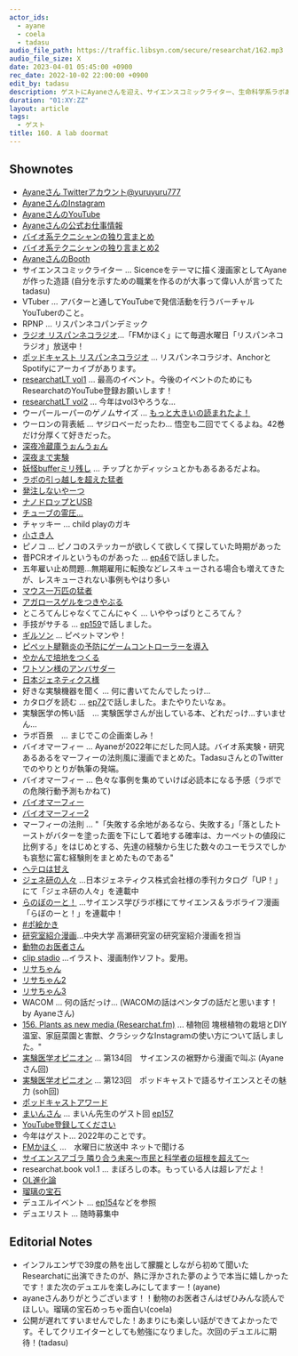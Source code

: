 ```yaml
---
actor_ids:
  - ayane
  - coela
  - tadasu
audio_file_path: https://traffic.libsyn.com/secure/researchat/162.mp3 
audio_file_size: X
date: 2023-04-01 05:45:00 +0900
rec_date: 2022-10-02 22:00:00 +0900
edit_by: tadasu
description: ゲストにAyaneさんを迎え、サイエンスコミックライター、生命科学系ラボあるある、VTuberとしての活動、これからの展開について話し合いました。
duration: "01:XY:ZZ"
layout: article
tags:
  - ゲスト
title: 160. A lab doormat
---
```


## Shownotes
- [Ayaneさん Twitterアカウント@yuruyuru777](https://twitter.com/yuruyuru777)
- [AyaneさんのInstagram](https://www.instagram.com/ayane_chiisakihito)
- [AyaneさんのYouTube](https://www.youtube.com/channel/UCLg9wRlnTFwaCi3xvFm_TNg)
- [Ayaneさんの公式お仕事情報](https://twitter.com/i/events/1312948066090008576)
- [バイオ系テクニシャンの独り言まとめ](https://twitter.com/i/events/1155746999687233538)
- [バイオ系テクニシャンの独り言まとめ2](https://twitter.com/i/events/1292632289575223296)
- [AyaneさんのBooth](https://ayane999.booth.pm/)
- サイエンスコミックライター … Sicenceをテーマに描く漫画家としてAyaneが作った造語 (自分を示すための職業を作るのが大事って偉い人が言ってた tadasu)
- VTuber … アバターと通してYouTubeで発信活動を行うバーチャルYouTuberのこと。
- RPNP … リスパンネコパンデミック
- [ラジオ リスパンネコラジオ](http://fm.kahoku.net/)…「FMかほく」にて毎週水曜日「リスパンネコラジオ」放送中！
- [ポッドキャスト リスパンネコラジオ](https://open.spotify.com/show/340ngxFJMerJPKKc2qNNdp) … リスパンネコラジオ、AnchorとSpotifyにアーカイブがあります。
- [researchatLT vol1](https://www.youtube.com/watch?v=kKLt956ieSM) ... 最高のイベント。今後のイベントのためにもResearchatのYouTube登録お願いします！
- [researchatLT vol2](https://www.youtube.com/watch?v=8st6KoYsnP0&ab_channel=Researchatfm) ... 今年はvol3やろうな...
- ウーパールーパーのゲノムサイズ ... [もっと大きいの読まれたよ！](https://twitter.com/researchat_fm/status/1631684866982162433)
- ウーロンの背表紙 ... ヤジロベーだったわ... 悟空も二回でてくるよね。42巻だけ分厚くて好きだった。
- [深夜冷蔵庫うぉんうぉん](https://twitter.com/yuruyuru777/status/1234857440665047040?s=20)
- [深夜まで実験](https://science-manabi-lab.com/topics/c-article03/)
- [妖怪bufferミリ残し](https://twitter.com/yuruyuru777/status/1189543309204541440) ... チップとかディッシュとかもあるあるだよね。
- [ラボの引っ越しを超えた猛者](https://twitter.com/yuruyuru777/status/1231593289003851776)
- [発注しないやーつ](https://twitter.com/yuruyuru777/status/1137733238565113859?s=20)
- [ナノドロップとUSB](https://twitter.com/yuruyuru777/status/1232679261711958016?s=20)
- [チューブの霊圧...](https://twitter.com/yuruyuru777/status/1229057487652835328?s=20)
- チャッキー ... child playのガキ
- [小さき人](https://twitter.com/i/events/1511830120021266435)
- ピノコ ... ピノコのステッカーが欲しくて欲しくて探していた時期があった
- 昔PCRオイルというものがあった ... [ep46](https://researchat.fm/episode/46)で話しました。
- 五年雇い止め問題…無期雇用に転換などレスキューされる場合も増えてきたが、レスキューされない事例もやはり多い
- [マウス一万匹の猛者](https://twitter.com/yuruyuru777/status/1185931798607355906?s=20)
- [アガロースゲルをつきやぶる](https://twitter.com/yuruyuru777/status/1297292635451793408?s=20)
- ところてんじゃなくてこんにゃく ... いややっぱりところてん？
- 手技がサチる ... [ep159](https://researchat.fm/episode/159)で話しました。
- [ギルソン](https://www.technosaurus.co.jp/products/pipetman) ... ピペットマンや！
- [ピペット腱鞘炎の予防にゲームコントローラーを導入](https://twitter.com/yuruyuru777/status/1190765585170403328?s=20)
- [やかんで培地をつくる](https://twitter.com/researchat_fm/status/1416150009163169795)
- [ワトソン様のアンバサダー](https://www.watson.co.jp/ambassador/)
- [日本ジェネティクス様](https://www.n-genetics.com/)
- 好きな実験機器を聞く ... 何に書いてたんでしたっけ...
- カタログを読む ... [ep72](https://researchat.fm/episode/72)で話しました。またやりたいなぁ。
- 実験医学の怖い話　... 実験医学さんが出している本、どれだっけ...すいません...
- ラボ百景　... まじでこの企画楽しみ！
- バイオマーフィー … Ayaneが2022年にだした同人誌。バイオ系実験・研究あるあるをマーフィーの法則風に漫画でまとめた。TadasuさんとのTwitterでのやりとりが執筆の発端。
- バイオマーフィー ... 色々な事例を集めていけば必読本になる予感（ラボでの危険行動予測もかねて)
- [バイオマーフィー](https://ayane999.booth.pm/items/4123918)
- [バイオマーフィー2](https://ayane999.booth.pm/items/4443307)
- マーフィーの法則 ... "「失敗する余地があるなら、失敗する」「落としたトーストがバターを塗った面を下にして着地する確率は、カーペットの値段に比例する」をはじめとする、先達の経験から生じた数々のユーモラスでしかも哀愁に富む経験則をまとめたものである"
- [ヘテロは甘え](https://twitter.com/yuruyuru777/status/1234077188263051264?s=20)
- [ジェネ研の人々](https://up.n-genetics.com/?_gl=1*1ns4os4*_ga*MTQ3NDk2ODk1Mi4xNjczMjY4MTYz*_ga_QSN9TEDX7V*MTY4MDI0MzE4NS4xMS4wLjE2ODAyNDMxODUuNjAuMC4w) …日本ジェネティクス株式会社様の季刊カタログ「UP！」にて「ジェネ研の人々」を連載中
- [らのぼのーと！](https://science-manabi-lab.com/topics/c-article01/) …サイエンス学びラボ様にてサイエンス＆ラボライフ漫画「らぼのーと！」を連載中！
- [#ポ絵かき](https://twitter.com/search?q=%23%E3%83%9D%E7%B5%B5%E3%81%8B%E3%81%8D&src=typed_query&f=top)
- [研究室紹介漫画](https://twitter.com/Since20220401/status/1592829597842034689)…中央大学 高瀬研究室の研究室紹介漫画を担当
- [動物のお医者さん](https://www.amazon.co.jp/dp/459221708X/)
- [clip stadio](https://www.clipstudio.net/en/) …イラスト、漫画制作ソフト。愛用。
- [リサちゃん](https://twitter.com/yuruyuru777/status/1334882720300691457?s=20)
- [リサちゃん2](https://twitter.com/yuruyuru777/status/1349373354189279232?s=20)
- [リサちゃん3](https://twitter.com/yuruyuru777/status/1329943009127919616?s=20)
- WACOM ... 何の話だっけ... (WACOMの話はペンタブの話だと思います！ by Ayaneさん)
- [156. Plants as new media (Researchat.fm)](https://researchat.fm/episode/156) ... 植物回 塊根植物の栽培とDIY温室、家庭菜園と害獣、クラシックなInstagramの使い方について話しました。"
- [実験医学オピニオン](https://www.yodosha.co.jp/jikkenigaku/opinion/vol39n13.html) ... 第134回　サイエンスの裾野から漫画で叫ぶ (Ayaneさん回)
- [実験医学オピニオン](https://www.yodosha.co.jp/jikkenigaku/opinion/vol38n14.html) ... 第123回　ポッドキャストで語るサイエンスとその魅力 (soh回)
- [ポッドキャストアワード](https://www.japanpodcastawards.com/)
- [まいんさん](https://twitter.com/ArmnieBIO) ... まいん先生のゲスト回 [ep157](https://researchat.fm/episode/157)
- [YouTube登録してください](https://www.youtube.com/channel/UCLg9wRlnTFwaCi3xvFm_TNg)
- 今年はゲスト… 2022年のことです。
- [FMかほく](https://fm.kahoku.net/) …　水曜日に放送中 ネットで聞ける
- [サイエンスアゴラ 隣り合う未来〜市民と科学者の垣根を超えて〜](https://www.jst.go.jp/sis/scienceagora/2022/online/20-a19.html)
- researchat.book vol.1  ... まぼろしの本。もっている人は超レアだよ！
- [OL進化論](https://www.amazon.co.jp/dp/B08L8P49X6/)
- [瑠璃の宝石](https://www.amazon.co.jp/dp/4047362670)
- デュエルイベント ... [ep154](https://researchat.fm/episode/154)などを参照
- デュエリスト ... 随時募集中


## Editorial Notes
- インフルエンザで39度の熱を出して朦朧としながら初めて聞いたResearchatに出演できたのが、熱に浮かされた夢のようで本当に嬉しかったです！また次のデュエルを楽しみにしてますー！(ayane)
- ayaneさんありがとうございます！！動物のお医者さんはぜひみんな読んでほしい。瑠璃の宝石めっちゃ面白い(coela)
- 公開が遅れてすいませんでした！あまりにも楽しい話ができてよかったです。そしてクリエイターとしても勉強になりました。次回のデュエルに期待！(tadasu)

